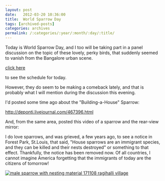 ```yaml
---
layout: post
date:	2012-03-20 10:36:00
title:  World Sparrow Day
tags: [archived-posts]
categories: archives
permalink: /:categories/:year/:month/:day/:title/
---
```

Today is World Sparrow Day, and I too will be taking part in a panel discussion on the topic of these lovely, perky birds, that suddenly seemed to vanish from the Bangalore urban scene.

<a href="http://www.gubbigoodu.in/international_sparrows.html"> click here </a>

to see the schedule for today.

However, they do seem to be making a comeback lately, and that is probably what I will mention during the discussion this evening.

I'd posted some time ago about the "Building-a-House" Sparrow:

http://deponti.livejournal.com/467396.html

And, from the same area, posted this video of a sparrow and the rear-view mirror:


<lj-embed id="868"/>


I do love sparrows, and was grieved, a few years ago, to see a notice in Forest Park, St.Louis, that said, "House sparrows are an immigrant species, and they can be killed and their nests destroyed" or something to that effect. Thankfully, the notice has been removed now. Of all countries, I cannot imagine America forgetting that the immigrants of today are the citizens of tomorrow!


<a href="http://s297.photobucket.com/albums/mm205/depontis/?action=view&amp;current=IMG_3039.jpg" target="_blank"><img src="http://i297.photobucket.com/albums/mm205/depontis/IMG_3039.jpg" border="0" alt="male sparrow with nesting material 171108 ragihalli village"></a>

